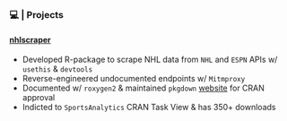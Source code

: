 ### 💻 | Projects
#### [nhlscraper](https://github.com/RentoSaijo/nhlscraper)
- Developed R-package to scrape NHL data from `NHL` and `ESPN` APIs w/ `usethis` & `devtools`
- Reverse-engineered undocumented endpoints w/ `Mitmproxy`
- Documented w/ `roxygen2` & maintained `pkgdown` [website](https://rentosaijo.github.io/nhlscraper/) for CRAN approval
- Indicted to `SportsAnalytics` CRAN Task View & has 350+ downloads
